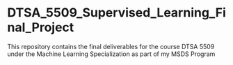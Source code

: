 # DTSA_5509_Supervised_Learning_Final_Project
This repository contains the final deliverables for the course DTSA 5509 under the Machine Learning Specialization as part of my MSDS Program
